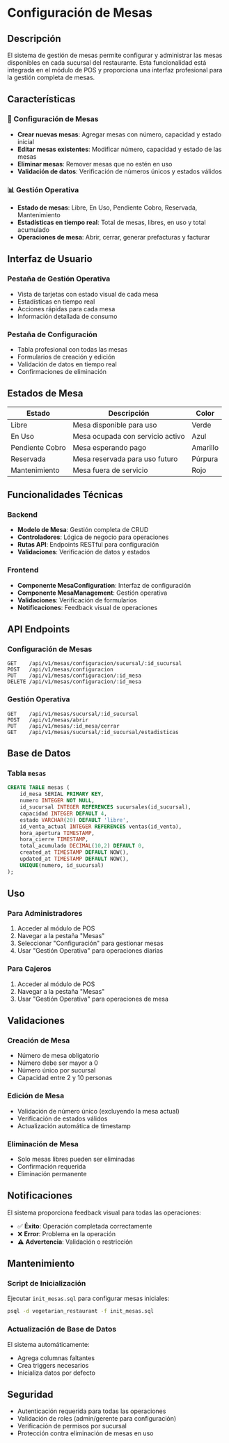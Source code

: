 # Configuración de Mesas

## Descripción

El sistema de gestión de mesas permite configurar y administrar las mesas disponibles en cada sucursal del restaurante. Esta funcionalidad está integrada en el módulo de POS y proporciona una interfaz profesional para la gestión completa de mesas.

## Características

### 🔧 Configuración de Mesas
- **Crear nuevas mesas**: Agregar mesas con número, capacidad y estado inicial
- **Editar mesas existentes**: Modificar número, capacidad y estado de las mesas
- **Eliminar mesas**: Remover mesas que no estén en uso
- **Validación de datos**: Verificación de números únicos y estados válidos

### 📊 Gestión Operativa
- **Estado de mesas**: Libre, En Uso, Pendiente Cobro, Reservada, Mantenimiento
- **Estadísticas en tiempo real**: Total de mesas, libres, en uso y total acumulado
- **Operaciones de mesa**: Abrir, cerrar, generar prefacturas y facturar

## Interfaz de Usuario

### Pestaña de Gestión Operativa
- Vista de tarjetas con estado visual de cada mesa
- Estadísticas en tiempo real
- Acciones rápidas para cada mesa
- Información detallada de consumo

### Pestaña de Configuración
- Tabla profesional con todas las mesas
- Formularios de creación y edición
- Validación de datos en tiempo real
- Confirmaciones de eliminación

## Estados de Mesa

| Estado | Descripción | Color |
|--------|-------------|-------|
| Libre | Mesa disponible para uso | Verde |
| En Uso | Mesa ocupada con servicio activo | Azul |
| Pendiente Cobro | Mesa esperando pago | Amarillo |
| Reservada | Mesa reservada para uso futuro | Púrpura |
| Mantenimiento | Mesa fuera de servicio | Rojo |

## Funcionalidades Técnicas

### Backend
- **Modelo de Mesa**: Gestión completa de CRUD
- **Controladores**: Lógica de negocio para operaciones
- **Rutas API**: Endpoints RESTful para configuración
- **Validaciones**: Verificación de datos y estados

### Frontend
- **Componente MesaConfiguration**: Interfaz de configuración
- **Componente MesaManagement**: Gestión operativa
- **Validaciones**: Verificación de formularios
- **Notificaciones**: Feedback visual de operaciones

## API Endpoints

### Configuración de Mesas
```
GET    /api/v1/mesas/configuracion/sucursal/:id_sucursal
POST   /api/v1/mesas/configuracion
PUT    /api/v1/mesas/configuracion/:id_mesa
DELETE /api/v1/mesas/configuracion/:id_mesa
```

### Gestión Operativa
```
GET    /api/v1/mesas/sucursal/:id_sucursal
POST   /api/v1/mesas/abrir
PUT    /api/v1/mesas/:id_mesa/cerrar
GET    /api/v1/mesas/sucursal/:id_sucursal/estadisticas
```

## Base de Datos

### Tabla `mesas`
```sql
CREATE TABLE mesas (
    id_mesa SERIAL PRIMARY KEY,
    numero INTEGER NOT NULL,
    id_sucursal INTEGER REFERENCES sucursales(id_sucursal),
    capacidad INTEGER DEFAULT 4,
    estado VARCHAR(20) DEFAULT 'libre',
    id_venta_actual INTEGER REFERENCES ventas(id_venta),
    hora_apertura TIMESTAMP,
    hora_cierre TIMESTAMP,
    total_acumulado DECIMAL(10,2) DEFAULT 0,
    created_at TIMESTAMP DEFAULT NOW(),
    updated_at TIMESTAMP DEFAULT NOW(),
    UNIQUE(numero, id_sucursal)
);
```

## Uso

### Para Administradores
1. Acceder al módulo de POS
2. Navegar a la pestaña "Mesas"
3. Seleccionar "Configuración" para gestionar mesas
4. Usar "Gestión Operativa" para operaciones diarias

### Para Cajeros
1. Acceder al módulo de POS
2. Navegar a la pestaña "Mesas"
3. Usar "Gestión Operativa" para operaciones de mesa

## Validaciones

### Creación de Mesa
- Número de mesa obligatorio
- Número debe ser mayor a 0
- Número único por sucursal
- Capacidad entre 2 y 10 personas

### Edición de Mesa
- Validación de número único (excluyendo la mesa actual)
- Verificación de estados válidos
- Actualización automática de timestamp

### Eliminación de Mesa
- Solo mesas libres pueden ser eliminadas
- Confirmación requerida
- Eliminación permanente

## Notificaciones

El sistema proporciona feedback visual para todas las operaciones:

- ✅ **Éxito**: Operación completada correctamente
- ❌ **Error**: Problema en la operación
- ⚠️ **Advertencia**: Validación o restricción

## Mantenimiento

### Script de Inicialización
Ejecutar `init_mesas.sql` para configurar mesas iniciales:

```bash
psql -d vegetarian_restaurant -f init_mesas.sql
```

### Actualización de Base de Datos
El sistema automáticamente:
- Agrega columnas faltantes
- Crea triggers necesarios
- Inicializa datos por defecto

## Seguridad

- Autenticación requerida para todas las operaciones
- Validación de roles (admin/gerente para configuración)
- Verificación de permisos por sucursal
- Protección contra eliminación de mesas en uso 